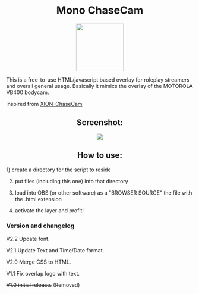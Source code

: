 <h1 align="center">  
   Mono ChaseCam
</h1>

<p align="center">
  <img width="128" height="128" src="https://github.com/Boring-student/Mono-ChaseCam/assets/74827801/d0e9c768-598a-4089-9de9-8b2aa355b469">

</p>

This is a free-to-use HTML/javascript based overlay for roleplay streamers and overall general usage. Basically it mimics the overlay of the MOTOROLA VB400 bodycam.

inspired from [XION-ChaseCam](https://github.com/zhivotnoya/XION-ChaseCam)

<h2 align="center">
         Screenshot:
</h2>

<p align="center">
  <img src="https://github.com/Boring-student/Mono-ChaseCam/assets/74827801/2066bbaa-1eb6-4cec-99b2-f6bba79d1333">
</p>


<h2 align="center">  
        How to use:
</h2>
1) create a directory for the script to reside

2) put files (including this one) into that directory

3) load into OBS (or other software) as a "BROWSER SOURCE" the file with the .html extension

5) activate the layer and profit!

<h3>
  Version and changelog
</h3>

V2.2 Update font.  

V2.1 Update Text and Time/Date format.

V2.0 Merge CSS to HTML.

V1.1 Fix overlap logo with text.

~~V1.0 initial release.~~ (Removed)
